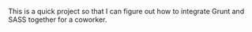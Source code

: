 This is a quick project so that I can figure out how to integrate Grunt and SASS together for a coworker.